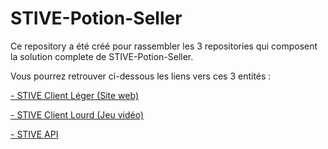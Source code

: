 # STIVE-Potion-Seller

Ce repository a été créé pour rassembler les 3 repositories qui composent la solution complete de STIVE-Potion-Seller.

Vous pourrez retrouver ci-dessous les liens vers ces 3 entités :

[- STIVE Client Léger (Site web)](https://github.com/Matht64/STIVE-Potion-Seller-CL)

[- STIVE Client Lourd (Jeu vidéo)](https://github.com/Matht64/STIVE-Potion-Seller-Game)

[- STIVE API](https://github.com/Matht64/STIVE-Potion-Seller-API)
